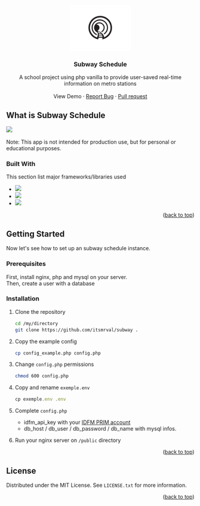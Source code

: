 <br />
<div id="readme-top" align="center">
  <a href="https://github.com/itsmrval/subway">
    <img src="https://raw.githubusercontent.com/itsmrval/subway/main/public/assets/logo/dark.png" alt="Logo" width="164">
  </a>

  <h3 align="center">Subway Schedule</h3>

  <p align="center">
    A school project using php vanilla to provide user-saved real-time information on metro stations
    <br />
    <br />
    View Demo
    ·
    <a href="https://github.com/itsmrval/subway/issues">Report Bug</a>
    ·
    <a href="https://github.com/itsmrval/subway/pulls">Pull request</a>
  </p>
</div>


## What is Subway Schedule

<img src="https://i.imgur.com/ZjLkOIR.png" width="500px">

Note: This app is not intended for production use, but for personal or educational purposes.

### Built With

This section list major frameworks/libraries used

* ![](https://img.shields.io/badge/php-20232A?style=for-the-badge&logo=php)
* ![](https://img.shields.io/badge/SqLite-20232A?style=for-the-badge&logo=mysql)
* ![](https://img.shields.io/badge/Bootstrap-20232A?style=for-the-badge&logo=bootstrap)

<p align="right">(<a href="#readme-top">back to top</a>)</p>



## Getting Started

Now let's see how to set up an subway schedule instance.
### Prerequisites

First, install nginx, php and mysql on your server.<br>
Then, create a user with a database 


### Installation

1. Clone the repository
   ```sh
   cd /my/directory
   git clone https://github.com/itsmrval/subway .
   ```
2. Copy the example config
   ```sh
   cp config_example.php config.php
   ```
3. Change `config.php` permissions
   ```sh
   chmod 600 config.php
   ```
4. Copy and rename `exemple.env`
   ```js
   cp exemple.env .env
   ```
 5. Complete `config.php`
	* idfm_api_key with your [IDFM PRIM account](https://prim.iledefrance-mobilites.fr)
	* db_host / db_user / db_password / db_name with mysql infos.
	
6. Run your nginx server on `/public` directory
  
<p align="right">(<a href="#readme-top">back to top</a>)</p>





## License

Distributed under the MIT License. See `LICENSE.txt` for more information.

<p align="right">(<a href="#readme-top">back to top</a>)</p>
